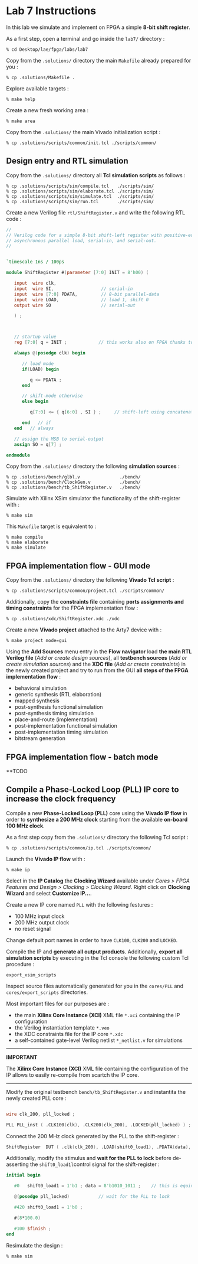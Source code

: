 # Lab 7 Instructions

In this lab we simulate and implement on FPGA a simple **8-bit shift register**.

As a first step, open a terminal and go inside the `lab7/` directory :


```
% cd Desktop/lae/fpga/labs/lab7
```

Copy from the `.solutions/` directory the main `Makefile` already prepared for you :

```
% cp .solutions/Makefile .
```

Explore available targets :

```
% make help
```

Create a new fresh working area :

```
% make area
```

Copy from the `.solutions/` the main Vivado initialization script :

```
% cp .solutions/scripts/common/init.tcl ./scripts/common/
```


## Design entry and RTL simulation

Copy from the `.solutions/` directory all **Tcl simulation scripts** as follows :

```
% cp .solutions/scripts/sim/compile.tcl   ./scripts/sim/
% cp .solutions/scripts/sim/elaborate.tcl ./scripts/sim/
% cp .solutions/scripts/sim/simulate.tcl  ./scripts/sim/
% cp .solutions/scripts/sim/run.tcl       ./scripts/sim/
```

Create a new Verilog file `rtl/ShiftRegister.v` and write the following RTL code :

```verilog
//
// Verilog code for a simple 8-bit shift-left register with positive-edge clock,
// asynchronous parallel load, serial-in, and serial-out.
//


`timescale 1ns / 100ps

module ShiftRegister #(parameter [7:0] INIT = 8'h00) (

   input  wire clk,
   input  wire SI,                  // serial-in
   input  wire [7:0] PDATA,         // 8-bit parallel-data
   input  wire LOAD,                // load 1, shift 0
   output wire SO                   // serial-out

   ) ;



   // startup value
   reg [7:0] q = INIT ;            // this works also on FPGA thanks to Global Set/Reset (GSR) when firmware is downloaded !

   always @(posedge clk) begin

      // load mode
      if(LOAD) begin

         q <= PDATA ;
      end

      // shift-mode otherwise
      else begin

         q[7:0] <= { q[6:0] , SI } ;     // shift-left using concatenation

      end   // if
   end   // always

   // assign the MSB to serial-output
   assign SO = q[7] ;

endmodule
```

Copy from the `.solutions/` directory the following **simulation sources** :

```
% cp .solutions/bench/glbl.v               ./bench/
% cp .solutions/bench/ClockGen.v           ./bench/
% cp .solutions/bench/tb_ShiftRegister.v   ./bench/
```

Simulate with Xilinx XSim simulator the functionality of the shift-register with :

```
% make sim
```

This `Makefile` target is equivalent to :

```
% make compile
% make elaborate
% make simulate
```


## FPGA implementation flow - GUI mode

Copy from the `.solutions/` directory the following **Vivado Tcl script** :

```
% cp .solutions/scripts/common/project.tcl ./scripts/common/
```

Additionally, copy the **constraints file** containing **ports assignments and timing constraints**
for the FPGA implementation flow :

```
% cp .solutions/xdc/ShiftRegister.xdc ./xdc
```

Create a new **Vivado project** attached to the Arty7 device with :

```
% make project mode=gui
```

Using the **Add Sources** menu entry in the  **Flow navigator** load **the main RTL Verilog file** (*Add or create design sources*),
all **testbench sources** (*Add or create simulation sources*) and the **XDC file** (*Add or create constraints*) in the newly created
project and try to run from the GUI **all steps of the FPGA implementation flow** :

* behavioral simulation
* generic synthesis (RTL elaboration)
* mapped synthesis
* post-synthesis functional simulation
* post-synthesis timing simulation
* place-and-route (implementation)
* post-implementation functional simulation
* post-implementation timing simulation
* bitstream generation


## FPGA implementation flow - batch mode

**TODO


## Compile a Phase-Locked Loop (PLL) IP core to increase the clock frequency

Compile a new **Phase-Locked Loop (PLL)** core using the **Vivado IP flow** in order to **synthesize a 200 MHz clock** starting from the
available **on-board 100 MHz clock**.

As a first step copy from the `.solutions/` directory the following Tcl script :

```
% cp .solutions/scripts/common/ip.tcl ./scripts/common/
```

Launch the **Vivado IP flow** with :

```
% make ip
```

Select in the **IP Catalog** the **Clocking Wizard** available under *Cores > FPGA Features and Design > Clocking > Clocking Wizard*.
Right click on **Clocking Wizard** and select **Customize IP...**.

Create a new IP core named `PLL` with the following festures :

* 100 MHz input clock
* 200 MHz output clock
* no reset signal

Change default port names in order to have `CLK100`, `CLK200` and `LOCKED`.

Compile the IP and **generate all output products**. Additionally, **export all simulation scripts** by executing in the Tcl console
the following custom Tcl procedure :

```
export_xsim_scripts
```

Inspect source files automatically generated for you in the `cores/PLL` and `cores/export_scripts` directories.

Most important files for our purposes are :

* the main **Xilinx Core Instance (XCI)** XML file `*.xci` containing the IP configuration
* the Verilog instantiation template `*.veo`
* the XDC constraints file for the IP core `*.xdc`
* a self-contained gate-level Verilog netlist `*_netlist.v` for simulations

<hr>

**IMPORTANT**

The  **Xilinx Core Instance (XCI)** XML file containing the configuration of the IP allows to
easily re-compile from scartch the IP core.

<hr>


Modify the original testbench `bench/tb_ShiftRegister.v` and instantita the newly created PLL core :

```verilog

wire clk_200, pll_locked ;

PLL PLL_inst ( .CLK100(clk), .CLK200(clk_200), .LOCKED(pll_locked) ) ;
```

Connect the 200 MHz clock generated by the PLL to the shift-register :

```verilog
ShiftRegister  DUT ( .clk(clk_200), .LOAD(shift0_load1), .PDATA(data), .SI(1'b0), .SO(serial_out)) ;
```



Additionally, modify the stimulus and **wait for the PLL to lock** before de-asserting the `shift0_load1l`control signal for the shift-register :

```verilog
initial begin

   #0   shift0_load1 = 1'b1 ; data = 8'b1010_1011 ;    // this is equivalent to 8'hAB

   @(posedge pll_locked)           // wait for the PLL to lock

   #420 shift0_load1 = 1'b0 ;

   #(8*100.0)

   #100 $finish ;
end
```


Resimulate the design :

```
% make sim
```

